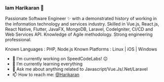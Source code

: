 ### Iam Harikaran 👋

Passionate Software Engineer ✨ with a demonstrated history of working in the information technology and services industry. Skilled in Vue.js, React.js, React Native, Flutter, JavaFX, MongoDB, Laravel, CodeIgniter, CI/CD and Web Services API. Knowledge of Agile methodology. Strong engineering professional.

Known Languages : PHP, Node.js
Known Platforms : Linux | iOS | Windows

- 🔭 I’m currently working on SpeedCodeLabs! :wink: 
- 🌱 I’m currently learning everything
- 💬 Ask me about anything related to Javascript/Vue.Js/.Net/Laravel
- 📫 How to reach me: [@Harikaran](https://www.linkedin.com/in/harikaran-kananathan-48006a1a0/)


<!-- 📕 Latest Blog Posts -->
<!-- BLOG-POST-LIST:START -->
<!-- BLOG-POST-LIST:END -->

